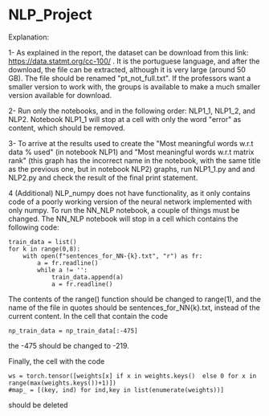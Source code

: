 # NLP_Project

Explanation: 

1- As explained in the report, the dataset can be download from this link: https://data.statmt.org/cc-100/ . It is the portuguese language, and after the download, the file can be extracted, although it is very large (around 50 GB). The file should be renamed "pt_not_full.txt". If the professors want a smaller version to work with, the groups is available to make a much smaller version available for download.

2- Run only the notebooks, and in the following order: NLP1_1, NLP1_2, and NLP2. Notebook NLP1_1 will stop at a cell with only the word "error" as content, which should be removed. 

3- To arrive at the results used to create the "Most meaningful words w.r.t data % used" (in notebook NLP1) and "Most meaningful words w.r.t matrix rank" (this graph has the incorrect name in the notebook, with the same title as the previous one, but in notebook NLP2) graphs, run NLP1_1.py and and NLP2.py and check the result of the final print statement.

4 (Additional) NLP_numpy does not have functionality, as it only contains code of a poorly working version of the neural network implemented with only numpy. 
To run the NN_NLP notebook, a couple of things must be changed. The NN_NLP notebook will stop in a cell which contains the following code:

```
train_data = list()
for k in range(0,8):
    with open(f"sentences_for_NN-{k}.txt", "r") as fr:
        a = fr.readline()
        while a != '':
            train_data.append(a)
            a = fr.readline()
```            
            
            
The contents of the range() function should be changed to range(1), and the name of the file in quotes should be sentences_for_NN{k}.txt, instead of the current content. In the cell that contain the code 

```
np_train_data = np_train_data[:-475]
```    
the -475 should be changed to -219.

Finally, the cell with the code

```
ws = torch.tensor([weights[x] if x in weights.keys()  else 0 for x in range(max(weights.keys())+1)])
#map_ = [(key, ind) for ind,key in list(enumerate(weights))]
```    
should be deleted
